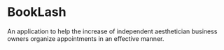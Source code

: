 # BookLash
An application to help the increase of independent aesthetician business owners organize appointments in an effective manner.
